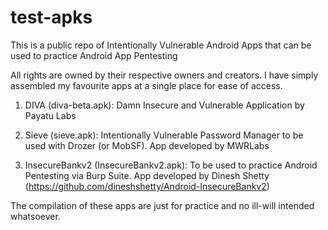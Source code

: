 # test-apks
This is a public repo of Intentionally Vulnerable Android Apps that can be used to practice Android App Pentesting

All rights are owned by their respective owners and creators. I have simply assembled my favourite apps at a single place for ease of access. 

1. DIVA (diva-beta.apk): Damn Insecure and Vulnerable Application by Payatu Labs

2. Sieve (sieve.apk): Intentionally Vulnerable Password Manager to be used with Drozer (or MobSF). App developed by MWRLabs

3. InsecureBankv2 (InsecureBankv2.apk): To be used to practice Android Pentesting via Burp Suite. App developed by Dinesh Shetty (https://github.com/dineshshetty/Android-InsecureBankv2)

The compilation of these apps are just for practice and no ill-will intended whatsoever. 


